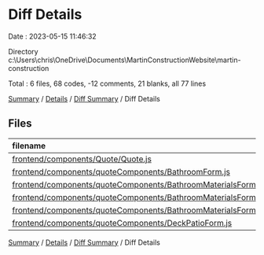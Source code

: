# Diff Details

Date : 2023-05-15 11:46:32

Directory c:\\Users\\chris\\OneDrive\\Documents\\MartinConstructionWebsite\\martin-construction

Total : 6 files,  68 codes, -12 comments, 21 blanks, all 77 lines

[Summary](results.md) / [Details](details.md) / [Diff Summary](diff.md) / Diff Details

## Files
| filename | language | code | comment | blank | total |
| :--- | :--- | ---: | ---: | ---: | ---: |
| [frontend/components/Quote/Quote.js](/frontend/components/Quote/Quote.js) | JavaScript | -2 | -7 | 0 | -9 |
| [frontend/components/quoteComponents/BathroomForm.js](/frontend/components/quoteComponents/BathroomForm.js) | JavaScript | -137 | -5 | -18 | -160 |
| [frontend/components/quoteComponents/BathroomMaterialsForms/ShowerTubForm.js](/frontend/components/quoteComponents/BathroomMaterialsForms/ShowerTubForm.js) | JavaScript | 63 | 0 | 13 | 76 |
| [frontend/components/quoteComponents/BathroomMaterialsForms/SinkForm.js](/frontend/components/quoteComponents/BathroomMaterialsForms/SinkForm.js) | JavaScript | 63 | 0 | 13 | 76 |
| [frontend/components/quoteComponents/BathroomMaterialsForms/ToiletForm.js](/frontend/components/quoteComponents/BathroomMaterialsForms/ToiletForm.js) | JavaScript | 63 | 0 | 13 | 76 |
| [frontend/components/quoteComponents/DeckPatioForm.js](/frontend/components/quoteComponents/DeckPatioForm.js) | JavaScript | 18 | 0 | 0 | 18 |

[Summary](results.md) / [Details](details.md) / [Diff Summary](diff.md) / Diff Details